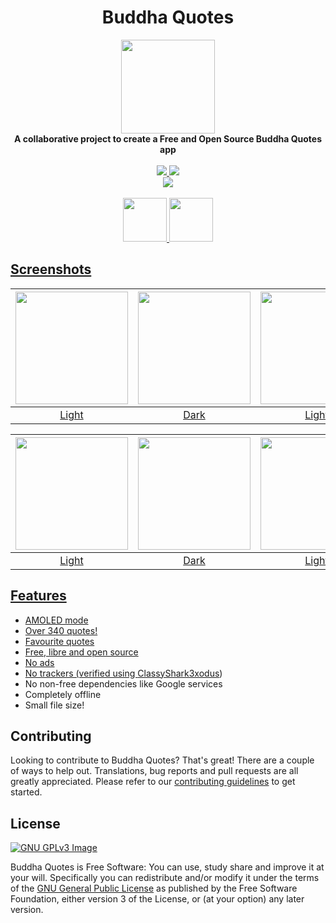 <div align="center">
<h1>Buddha Quotes</h1>

  <img src="https://gitlab.com/bandev/buddha-quotes/-/raw/master/app/src/main/res/mipmap-xxxhdpi/ic_launcher_round.webp" height="150" />
    </div>

<div align="center">
    <strong>A collaborative project to create a Free and Open Source Buddha Quotes app</strong>
    </div>
    <br>
    <div align="center">
      <a href="https://gitlab.com/bandev/buddha-quotes/-/pipelines" target="_blank">
      <img src="https://gitlab.com/bandev/buddha-quotes/badges/master/pipeline.svg"/>
      </a>
      <a href="https://gitlab.com/bandev/buddha-quotes/-/blob/master/LICENSE.md" target="_blank">
      <img src="https://img.shields.io/badge/license-GPL--3.0%2B-informational"/>
      </a>
      </div>
      <div align="center">
      <a href="https://github.com/KotlinBy/awesome-kotlin" target="_blank">
      <img src="https://kotlin.link/awesome-kotlin.svg"/>
      </a>
      </div>
      <br>
<div align="center">
<a href="https://play.google.com/store/apps/details?id=org.bandev.buddhaquotes" target="_blank">
<img src="https://play.google.com/intl/en_us/badges/images/generic/en_badge_web_generic.png" height="70" />
<a href="https://bandev.computub.com/Buddha_Quotes/apk/latest.apk" target="_blank">
<img src="https://raw.githubusercontent.com/LibreShift/red-moon/master/art/direct-apk-download.png" height="70" />
</div>

## Screenshots

| <img src="https://gitlab.com/bandev/buddha-quotes/-/raw/master/Screenshots/Screenshot_20200928-224012.jpg" width="180"/>	|<img src="https://gitlab.com/bandev/buddha-quotes/-/raw/master/Screenshots/Screenshot_20200928-224050.jpg" width="180"/>|   <img src="https://gitlab.com/bandev/buddha-quotes/-/raw/master/Screenshots/Screenshot_20200928-224016.jpg" width="180"/>  	|    <img src="https://gitlab.com/bandev/buddha-quotes/-/raw/master/Screenshots/Screenshot_20200928-224052.jpg" width="180"/> 	|
|:-----:	|:-----:	|:-----:	|:-----:	|
| Light 	| Dark 	| Light 	| Dark 	|

| <img src="https://gitlab.com/bandev/buddha-quotes/-/raw/master/Screenshots/Screenshot_20200928-224022.jpg" width="180"/>	|<img src="https://gitlab.com/bandev/buddha-quotes/-/raw/master/Screenshots/Screenshot_20200928-224057.jpg" width="180"/>|   <img src="https://gitlab.com/bandev/buddha-quotes/-/raw/master/Screenshots/Screenshot_20200928-224039.jpg" width="180"/>  	|    <img src="https://gitlab.com/bandev/buddha-quotes/-/raw/master/Screenshots/Screenshot_20200928-224100.jpg" width="180"/> 	|
|:-----:	|:-----:	|:-----:	|:-----:	|
| Light 	| Dark 	| Light 	| Dark 	|

## Features
- AMOLED mode
- Over 340 quotes!
- Favourite quotes
- Free, libre and open source
- No ads
- No trackers (verified using [ClassyShark3xodus](https://bitbucket.org/oF2pks/fdroid-classyshark3xodus/src/master/))
- No non-free dependencies like Google services
- Completely offline
- Small file size!

## Contributing
Looking to contribute to Buddha Quotes? That's great! There are a couple of ways to help out. Translations, bug reports and pull requests are all greatly appreciated. Please refer to our [contributing guidelines](https://gitlab.com/bandev/buddha-quotes/-/blob/master/CONTRIBUTING.md) to get started.

## License
[![GNU GPLv3 Image](https://www.gnu.org/graphics/gplv3-127x51.png)](http://www.gnu.org/licenses/gpl-3.0.en.html)  

Buddha Quotes is Free Software: You can use, study share and improve it at your will. Specifically you can redistribute and/or modify it under the terms of the [GNU General Public License](https://www.gnu.org/licenses/gpl.html) as published by the Free Software Foundation, either version 3 of the License, or (at your option) any later version.  